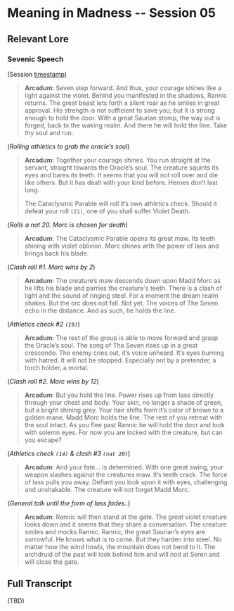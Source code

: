 # Meaning in Madness -- Session 05

## Relevant Lore

### Sevenic Speech

(Session [timestamp](https://www.twitch.tv/videos/646081002?t=04h05m07s))

> **Arcadum**: Seven step forward. And thus, your courage shines like a light against the violet. Behind you manifested in the shadows, Rannic returns. The great beast lets forth a silent roar as he smiles in great approval. His strength is not sufficient to save you; but it is strong enough to hold the door. With a great Saurian stomp, the way out is forged, back to the waking realm. And there he will hold the line. Take thy soul and run.

(*Rolling athletics to grab the oracle’s soul*)

> **Arcadum**: Together your courage shines. You run straight at the servant, straight towards the Oracle’s soul. The creature squints its eyes and bares its teeth. It seems that you will not roll over and die like others. But it has dealt with your kind before. Heroes don’t last long.
>
> The Cataclysmic Parable will roll it’s own athletics check. Should it defeat your roll `(21)`, one of you shall suffer Violet Death.

(*Rolls a nat 20. Morc is chosen for death*)

> **Arcadum**: The Cataclysmic Parable opens its great maw. Its teeth shining with violet oblivion. Morc shines with the power of Iass and brings back his blade.

(*Clash roll #1. Morc wins by 2*)

> **Arcadum**: The creature’s maw descends down upon Madd Morc as he lifts his blade and parries the creature's teeth. There is a clash of light and the sound of ringing steel. For a moment the dream realm shakes. But the orc does not fall. Not yet. The voices of The Seven echo in the distance. And as such, he holds the line.

(*Athletics check #2 `(19)`*)

> **Arcadum**: The rest of the group is able to move forward and grasp the Oracle’s soul. The song of The Seven rises up in a great crescendo. The enemy cries out, it’s voice unheard. It’s eyes burning with hatred. It will not be stopped. Especially not by a pretender, a torch holder, a mortal. 

(*Clash roll #2. Morc wins by 12*)

> **Arcadum**: But you hold the line. Power rises up from Iass directly through your chest and body. Your skin, no longer a shade of green, but a bright shining grey. Your hair shifts from it’s color of brown to a golden mane. Madd Morc holds the line. The rest of you retreat with the soul intact. As you flee past Rannic he will hold the door and look with solemn eyes. For now you are locked with the creature, but can you escape?

 (*Athletics check `(14)` & clash #3 `(nat 20)`*)
 
 > **Arcadum**: And your fate... is determined. With one great swing, your weapon slashes against the creatures maw. It’s teeth crack. The force of Iass pulls you away. Defiant you look upon it with eyes, challenging and unshakable. The creature will not forget Madd Morc.
 
 (*General talk until the form of Iass fades..*)
 
 > **Arcadum**: Rannic will then stand at the gate. The great violet creature looks down and it seems that they share a conversation. The creature smiles and mocks Rannic. Rannic, the great Saurian’s eyes are sorrowful. He knows what is to come. But they harden into steel. No matter how the wind howls, the mountain does not bend to it. The archdruid of the past will look behind him and will nod at Seren and will close the gate.

## Full Transcript

(TBD)
